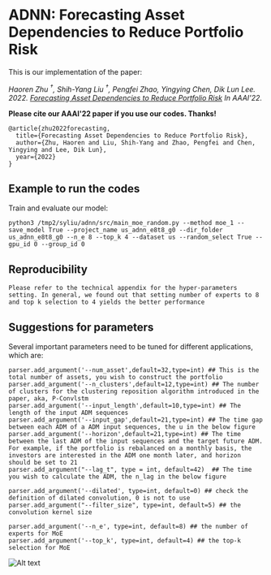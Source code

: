 # ADNN: Forecasting Asset Dependencies to Reduce Portfolio Risk

This is our implementation of the paper:

*Haoren Zhu <sup>†</sup>, Shih-Yang Liu <sup>†</sup>, Pengfei Zhao, Yingying Chen, Dik Lun Lee. 2022. [Forecasting Asset Dependencies to Reduce Portfolio Risk](https://www.aaai.org/AAAI22Papers/AAAI-7053.ZhuH.pdf) In AAAI'22.*

**Please cite our AAAI'22 paper if you use our codes. Thanks!**
```
@article{zhu2022forecasting,
  title={Forecasting Asset Dependencies to Reduce Portfolio Risk},
  author={Zhu, Haoren and Liu, Shih-Yang and Zhao, Pengfei and Chen, Yingying and Lee, Dik Lun},
  year={2022}
}
```

## Example to run the codes		

Train and evaluate our model:

```
python3 /tmp2/syliu/adnn/src/main_moe_random.py --method moe_1 --save_model True --project_name us_adnn_e8t8_g0 --dir_folder us_adnn_e8t8_g0 --n_e 8 --top_k 4 --dataset us --random_select True --gpu_id 0 --group_id 0
```

## Reproducibility

```
Please refer to the technical appendix for the hyper-parameters setting. In general, we found out that setting number of experts to 8 and top k selection to 4 yields the better performance
```

## Suggestions for parameters

Several important parameters need to be tuned for different applications, which are:

```
parser.add_argument('--num_asset',default=32,type=int) ## This is the total number of assets, you wish to construct the portfolio
parser.add_argument('--n_clusters',default=12,type=int) ## The number of clusters for the clustering reposition algorithm introduced in the paper, aka, P-Convlstm
parser.add_argument('--input_length',default=10,type=int) ## The length of the input ADM sequences
parser.add_argument('--input_gap',default=21,type=int) ## The time gap between each ADM of a ADM input sequences, the u in the below figure 
parser.add_argument('--horizon',default=21,type=int) ## The time between the last ADM of the input sequences and the target future ADM. For example, if the portfolio is rebalanced on a monthly basis, the investors are interested in the ADM one month later, and horizon should be set to 21
parser.add_argument("--lag_t", type = int, default=42)  ## The time you wish to calculate the ADM, the n_lag in the below figure

parser.add_argument('--dilated', type=int, default=0) ## check the definition of dilated convolution, 0 is not to use
parser.add_argument("--filter_size", type=int, default=5) ## the convolution kernel size

parser.add_argument('--n_e', type=int, default=8) ## the number of experts for MoE
parser.add_argument('--top_k', type=int, default=4) ## the top-k selection for MoE
```

<img src="https://i.imgur.com/P4QIxax.png" alt="Alt text" title="ADMs construction">

